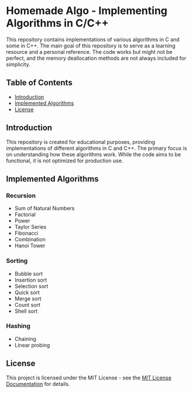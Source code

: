 # Homemade Algo -  Implementing Algorithms in C/C++

This repository contains implementations of various algorithms in C and some in C++. The main goal of this repository is to serve as a learning resource and a personal reference. The code works but might not be perfect, and the memory deallocation methods are not always included for simplicity.

## Table of Contents

- [Introduction](#introduction)
- [Implemented Algorithms](#implemented-algorithms)
- [License](#license)

## Introduction

This repository is created for educational purposes, providing implementations of different algorithms in C and C++. The primary focus is on understanding how these algorithms work. While the code aims to be functional, it is not optimized for production use.

## Implemented Algorithms

### Recursion

- Sum of Natural Numbers
- Factorial
- Power
- Taylor Series
- Fibonacci
- Combination
- Hanoi Tower

### Sorting
- Bubble sort
- Insertion sort
- Selection sort
- Quick sort
- Merge sort
- Count sort
- Shell sort

### Hashing
- Chaining
- Linear probing


## License
This project is licensed under the MIT License - see the [MIT License Documentation](https://opensource.org/licenses/MIT) for details.

